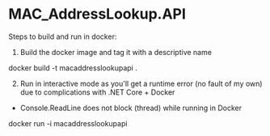 # MAC_AddressLookup.API

Steps to build and run in docker:

1) Build the docker image and tag it with a descriptive name

docker build -t macaddresslookupapi .

2) Run in interactive mode as you'll get a runtime error (no fault of my own) due to complications with .NET Core + Docker
  - Console.ReadLine does not block (thread) while running in Docker

docker run -i macaddresslookupapi
